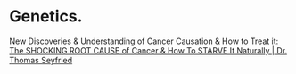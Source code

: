 # Genetics.
New Discoveries & Understanding of Cancer Causation & How to Treat it: [The SHOCKING ROOT CAUSE of Cancer &amp; How To STARVE It Naturally | Dr. Thomas Seyfried](https://youtu.be/lEzPt-sRmAc)
